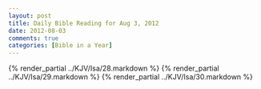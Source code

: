 ```yaml
---
layout: post
title: Daily Bible Reading for Aug 3, 2012
date: 2012-08-03
comments: true
categories: [Bible in a Year]
---
```

{% render_partial ../KJV/Isa/28.markdown %}
{% render_partial ../KJV/Isa/29.markdown %}
{% render_partial ../KJV/Isa/30.markdown %}

